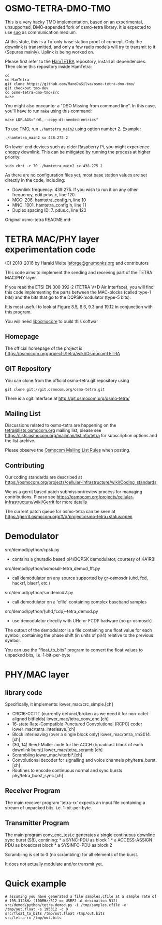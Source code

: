 
OSMO-TETRA-DMO-TMO
==================

This is a very hacky TMO implementation, based on an experimental, unsupported, DMO-appended fork of osmo-tetra library.
It is expected to use [suo](https://github.com/tejeez/suo) as communication medium.

At this state, this is a Tx-only base station proof of concept. Only the downlink is transmitted, and only a few radio models will try to transmit to it (Sepuras mainly). Uplink is being worked on. 

Please first refer to the [HamTETRA](https://github.com/rats-ry/HamTetra) repository, install all dependencies. 
Then clone this repository inside HamTetra:

    cd
    cd HamTetra
    git clone https://github.com/ManoDaSilva/osmo-tetra-dmo-tmo/
    git checkout tmo-dev
    cd osmo-tetra-dmo-tmo/src
    make

You might also encounter a "DSO Missing from command line". In this case, you'll have to run `make` using this command: 

    make LDFLAGS="-Wl,--copy-dt-needed-entries"

To use TMO, run `./hamtetra_main2` using option number 2. Example:

    ./hamtetra_main2 sx 438.275 2
	
On lower-end devices such as older Raspberry Pi, you might experience choppy downlink. This can be mitigated by running the process at higher priority:
	
	sudo chrt -r 70 ./hamtetra_main2 sx 438.275 2
	
As there are no configuration files yet, most base station values are set directly in the code, including: 
- Downlink frequency: 439.275. If you wish to run it on any other frequency, edit pdus.c, line 120.
- MCC: 206. hamtetra_config.h, line 10
- MNC: 1001. hamtetra_config.h, line 11
- Duplex spacing ID: 7. pdus.c, line 123
	

Original osmo-tetra README.md:

TETRA MAC/PHY layer experimentation code
========================================

(C) 2010-2016 by Harald Welte <laforge@gnumonks.org> and contributors

This code aims to implement the sending and receiving part of the
TETRA MAC/PHY layer.

If you read the ETSI EN 300 392-2 (TETRA V+D Air Interface), you will
find this code implementing the parts between the MAC-blocks (called
type-1 bits) and the bits that go to the DQPSK-modulator (type-5 bits).

It is most useful to look at Figure 8.5, 8.6, 9.3 and 19.12 in conjunction
with this program.

You will need
[libosmocore](https://osmocom.org/projects/libosmocore/wiki/Libosmocore)
to build this softwar

Homepage
--------

The official homepage of the project is
https://osmocom.org/projects/tetra/wiki/OsmocomTETRA

GIT Repository
--------------

You can clone from the official osmo-tetra.git repository using

	git clone git://git.osmocom.org/osmo-tetra.git

There is a cgit interface at http://git.osmocom.org/osmo-tetra/

Mailing List
------------

Discussions related to osmo-tetra are happening on the
tetra@lists.osmocom.org mailing list, please see
https://lists.osmocom.org/mailman/listinfo/tetra for subscription
options and the list archive.

Please observe the [Osmocom Mailing List
Rules](https://osmocom.org/projects/cellular-infrastructure/wiki/Mailing_List_Rules)
when posting.

Contributing
------------

Our coding standards are described at
https://osmocom.org/projects/cellular-infrastructure/wiki/Coding_standards

We us a gerrit based patch submission/review process for managing
contributions.  Please see
https://osmocom.org/projects/cellular-infrastructure/wiki/Gerrit for
more details

The current patch queue for osmo-tetra can be seen at
https://gerrit.osmocom.org/#/q/project:osmo-tetra+status:open


Demodulator
===========

src/demod/python/cpsk.py
 * contains a gnuradio based pi4/DQPSK demodulator, courtesy of KA1RBI

src/demod/python/osmosdr-tetra_demod_fft.py
 * call demodulator on any source supported by gr-osmosdr
   (uhd, fcd, hackrf, blaerf, etc.)

src/demod/python/simdemod2.py
 * call demodulator on a 'cfile' containing complex baseband samples

src/demod/python/{uhd,fcdp}-tetra_demod.py
 * use demodulator directly with UHd or FCDP hadware (no gr-osmosdr)

The output of the demodulator is a file containing one float value for each symbol,
containing the phase shift (in units of pi/4) relative to the previous symbol.

You can use the "float_to_bits" program to convert the float values to unpacked
bits, i.e. 1-bit-per-byte


PHY/MAC layer
=============

library code
------------

Specifically, it implements:
lower_mac/crc_simple.[ch]
* CRC16-CCITT (currently defunct/broken as we need it for
  non-octet-aligned bitfields)
lower_mac/tetra_conv_enc.[ch]
* 16-state Rate-Compatible Punctured Convolutional (RCPC) coder
lower_mac/tetra_interleave.[ch]
* Block interleaving (over a single block only)
lower_mac/tetra_rm3014.[ch]
* (30, 14) Reed-Muller code for the ACCH (broadcast block of
  each downlink burst)
lower_mac/tetra_scramb.[ch]
* Scrambling
lower_mac/viterbi*.[ch]
* Convolutional decoder for signalling and voice channels
phy/tetra_burst.[ch]
* Routines to encode continuous normal and sync bursts
phy/tetra_burst_sync.[ch]


Receiver Program
----------------

The main receiver program 'tetra-rx' expects an input file containing a
stream of unpacked bits, i.e. 1-bit-per-byte.


Transmitter Program
-------------------

The main program conv_enc_test.c generates a single continuous downlinc sync
burst (SB), contining:
	* a SYNC-PDU as block 1
	* a ACCESS-ASSIGN PDU as broadcast block
	* a SYSINFO-PDU as block 2

Scrambling is set to 0 (no scrambling) for all elements of the burst.

It does not actually modulate and/or transmit yet.


Quick example
=============

	# assuming you have generated a file samples.cfile at a sample rate of
	# 195.312kHz (100MHz/512 == USRP2 at decimation 512)
	src/demod/python/tetra-demod.py -i /tmp/samples.cfile -o /tmp/out.float -s 195312 -c 0
	src/float_to_bits /tmp/out.float /tmp/out.bits
	src/tetra-rx /tmp/out.bits


